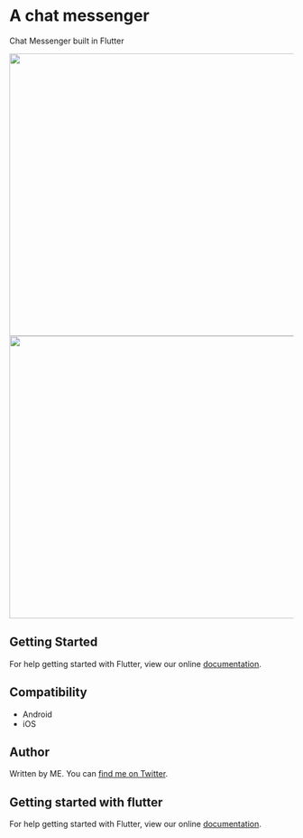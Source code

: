 # A chat messenger

Chat Messenger built in Flutter

<img src="https://user-images.githubusercontent.com/14055844/55243981-49371800-5266-11e9-9066-723b6bd64f11.png" height="500" width="900"/>
<img src="https://user-images.githubusercontent.com/14055844/55244014-57853400-5266-11e9-98b0-8b812736a05a.png" height="500" width="900"/>

## Getting Started

For help getting started with Flutter, view our online
[documentation](https://flutter.io/).

## Compatibility

- Android
- iOS 

## Author

Written by ME. You can [find me on Twitter](https://twitter.com/nitinmehta19).

## Getting started with flutter

For help getting started with Flutter, view our online
[documentation](https://flutter.io/).
